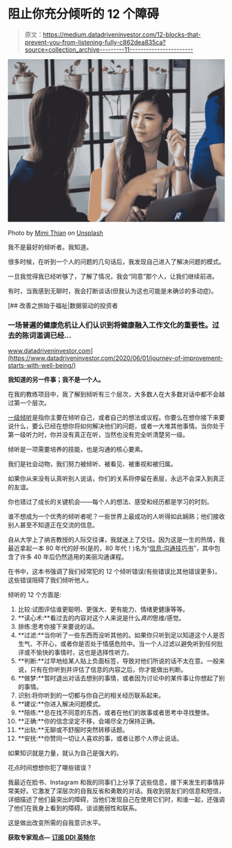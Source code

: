 # 阻止你充分倾听的 12 个障碍

> 原文：<https://medium.datadriveninvestor.com/12-blocks-that-prevent-you-from-listening-fully-c862dea835ca?source=collection_archive---------11----------------------->

![](img/70ee70ce822e3e1bd802c261802f6e61.png)

Photo by [Mimi Thian](https://unsplash.com/@mimithian?utm_source=unsplash&utm_medium=referral&utm_content=creditCopyText) on [Unsplash](https://unsplash.com/s/photos/listening?utm_source=unsplash&utm_medium=referral&utm_content=creditCopyText)

我不是最好的倾听者。我知道。

很多时候，在听到一个人的问题的几句话后，我发现自己进入了解决问题的模式。

一旦我觉得我已经听够了，了解了情况，我会“同意”那个人，让我们继续前进。

有时，当我感到无聊时，我会打断谈话(但我认为这也可能是未确诊的多动症)。

[](https://www.datadriveninvestor.com/2020/06/01/journey-of-improvement-starts-with-well-being/) [## 改善之旅始于福祉|数据驱动的投资者

### 一场普遍的健康危机让人们认识到将健康融入工作文化的重要性。过去的陈词滥调已经…

www.datadriveninvestor.com](https://www.datadriveninvestor.com/2020/06/01/journey-of-improvement-starts-with-well-being/) 

**我知道的另一件事；我不是一个人。**

在我的教练项目中，我了解到倾听有三个层次，大多数人在大多数对话中都不会越过第一个层次。

[一级倾听](https://coactive.com/blog/listening/)是指你主要在倾听自己，或者自己的想法或议程。你要么在想你接下来要说什么，要么已经在想你将如何解决他们的问题，或者一大堆其他事情。当你处于第一级听力时，你并没有真正在听，当然也没有完全听清楚另一级。

倾听是一项需要培养的技能，也是沟通的核心要素。

我们是社会动物，我们努力被倾听、被看见、被重视和被归属。

如果你从来没有认真听别人说话，你们的关系将停留在表层，永远不会深入到真正的友谊。

你也错过了成长的关键机会——每个人的想法、感受和经历都是学习的时刻。

谁不想成为一个优秀的倾听者呢？一些世界上最成功的人听得如此娴熟；他们接收别人甚至不知道正在交流的信息。

自从大学上了纳吉教授的人际交往课，我就迷上了交往。因为这是一生的热情，我最近拿起一本 80 年代的好书(是的，80 年代！)名为“[信息:沟通技巧书](https://www.goodreads.com/book/show/679121.Messages)”，其中包含了许多 40 年后仍然适用的美丽沟通课程。

在书中，这本书强调了我们经常犯的 12 个倾听错误(有些错误比其他错误更多)，这些错误阻碍了我们倾听他人。

倾听的 12 个方面是:

1.  比较:试图评估谁更聪明、更强大、更有能力、情绪更健康等等。
2.  **读心术:**看过去的内容对这个人来说是什么*真的*思维/感觉。
3.  排练:思考你接下来要说的话。
4.  **过滤:**当你听了一些东西而没听其他的。如果你只听到足以知道这个人是否生气、不开心，或者你是否处于情感危险中。当一个人过滤以避免听到任何批评或不愉快的事情时，这也是选择性听力。
5.  **判断:**过早地给某人贴上负面标签，导致对他们所说的话不太在意。一般来说，只有在你听到并评估了信息的内容之后，你才能做出判断。
6.  **做梦:**暂时退出对话去想别的事情，或者因为讨论中的某件事让你想起了别的事情。
7.  识别:将你听到的一切都与你自己的相关经历联系起来。
8.  **建议:**你进入解决问题模式。
9.  **陪练:**总在找不同意的东西，或者在他们的故事或者思考中寻找整体。
10.  **正确:**你的信念坚定不移，会竭尽全力保持正确。
11.  **出轨:**无聊或不舒服时突然转移话题。
12.  **安抚:**你赞同一切让人喜欢的事，或者让那个人停止说话。

如果知识就是力量，就认为自己是强大的。

花点时间想想你犯了哪些错误？

我最近在脸书、Instagram 和我的同事们上分享了这些信息，接下来发生的事情非常美好。它激发了深层次的自我反省和勇敢的对话。我收到朋友们的信息和短信，详细描述了他们最突出的障碍，当他们发现自己在使用它们时，和谁一起，还强调了他们在我身上看到的障碍。谈谈脆弱性和联系。

这是做出改变所需的自我意识水平。

**获取专家观点—** [**订阅 DDI 英特尔**](https://datadriveninvestor.com/ddi-intel)